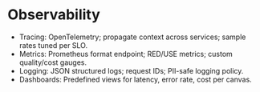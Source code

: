 # Observability

- Tracing: OpenTelemetry; propagate context across services; sample rates tuned per SLO.
- Metrics: Prometheus format endpoint; RED/USE metrics; custom quality/cost gauges.
- Logging: JSON structured logs; request IDs; PII-safe logging policy.
- Dashboards: Predefined views for latency, error rate, cost per canvas.
